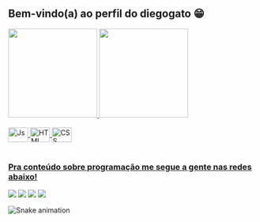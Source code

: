 ## Bem-vindo(a) ao perfil do diegogato 😁

 <div>
  <a href="https://github.com/diegogato">
  <img height="180em" src="https://github-readme-stats.vercel.app/api?username=diegogato&show_icons=true&theme=radical&include_all_commits=true&count_private=true"/>
  <img height="180em" src="https://github-readme-stats.vercel.app/api/top-langs/?username=diegogato&layout=compact&langs_count=6&theme=tokyonight"/>
</div>
<div style="display: inline_block"><br>
  <img align="center" alt="Js" height="30" width="40" src="https://raw.githubusercontent.com/devicons//master/icons/javascript/javascript-plain.svg">
  <img align="center" alt="HTML" height="30" width="40" src="https://raw.githubusercontent.com/devicons//master/icons/html5/html5-original.svg">
  <img align="center" alt="CSS" height="30" width="40" src="https://raw.githubusercontent.com/devicons//master/icons/css3/css3-original.svg">
</div>
 
 <br>
 
  ### Pra conteúdo sobre programação me segue a gente nas redes abaixo!
 
<div> 
  
  <a href="" target="_blank"><img src="https://img.shields.io/badge/-Instagram-%23E4405F?style=for-the-badge&logo=instagram&logoColor=white" target="_blank"></a>
 <a href="" target="_blank"><img src="https://img.shields.io/badge/Discord-7289DA?style=for-the-badge&logo=discord&logoColor=white" target="_blank"></a> 
  <a href=""><img src="https://img.shields.io/badge/-Gmail-%23333?style=for-the-badge&logo=gmail&logoColor=white" target="_blank"></a>
  <a href="" target="_blank"><img src="https://img.shields.io/badge/-LinkedIn-%230077B5?style=for-the-badge&logo=linkedin&logoColor=white" target="_blank"></a> 
 
  ![Snake animation](https://github.com/diegogato/diegogato/blob/output/github-contribution-grid-snake.svg)

</div>

